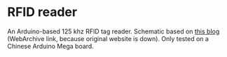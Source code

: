 # RFID reader
An Arduino-based 125 khz RFID tag reader. Schematic based on [this blog](http://web.archive.org/web/20180329164340/https://www.serasidis.gr/circuits/RFID_reader/125kHz_RFID_reader.htm) (WebArchive link, because original website is down). Only tested on a Chinese Arduino Mega board.

